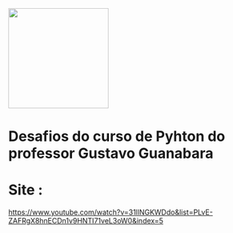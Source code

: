 <img src="https://www.tshirtgeek.com.br/wp-content/uploads/2021/03/com001.jpg" width="200rem"/>

# Desafios do curso de Pyhton do professor Gustavo Guanabara
# Site : 
https://www.youtube.com/watch?v=31llNGKWDdo&list=PLvE-ZAFRgX8hnECDn1v9HNTI71veL3oW0&index=5


